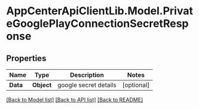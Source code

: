 # AppCenterApiClientLib.Model.PrivateGooglePlayConnectionSecretResponse
## Properties

Name | Type | Description | Notes
------------ | ------------- | ------------- | -------------
**Data** | **Object** | google secret details | [optional] 

[[Back to Model list]](../README.md#documentation-for-models) [[Back to API list]](../README.md#documentation-for-api-endpoints) [[Back to README]](../README.md)

